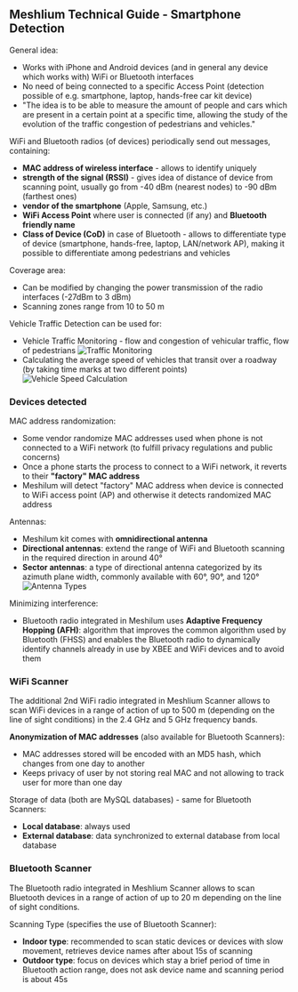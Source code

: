 ## Meshlium Technical Guide - Smartphone Detection

General idea:

* Works with iPhone and Android devices (and in general any device which works with) WiFi or Bluetooth interfaces
* No need of being connected to a specific Access Point (detection possible of e.g. smartphone, laptop, hands-free car kit device)
* "The idea is to be able to measure the amount of people and cars which are present in a certain point at a specific time, allowing the study of the evolution of the traffic congestion of pedestrians and vehicles."

WiFi and Bluetooth radios (of devices) periodically send out messages, containing:

* **MAC address of wireless interface** \- allows to identify uniquely
* **strength of the signal (RSSI)** \- gives idea of distance of device from scanning point, usually go from \-40 dBm (nearest nodes) to \-90 dBm (farthest ones)
* **vendor of the smartphone** (Apple, Samsung, etc.)
* **WiFi Access Point** where user is connected (if any) and **Bluetooth friendly name**
* **Class of Device (CoD)** in case of Bluetooth \- allows to differentiate type of device (smartphone, hands-free, laptop, LAN/network AP), making it possible to differentiate among pedestrians and vehicles

Coverage area:

* Can be modified by changing the power transmission of the radio interfaces (-27dBm to 3 dBm)
* Scanning zones range from 10 to 50 m

Vehicle Traffic Detection can be used for:

* Vehicle Traffic Monitoring \- flow and congestion of vehicular traffic, flow of pedestrians
  ![Traffic Monitoring](../../../images/Traffic_monitoring.png)
* Calculating the average speed of vehicles that transit over a roadway (by taking time marks at two different points)
  ![Vehicle Speed Calculation](../../../images/Vehicle_speed_calculation.png)

### Devices detected

MAC address randomization:

* Some vendor randomize MAC addresses used when phone is not connected to a WiFi network (to fulfill privacy regulations and public concerns)
* Once a phone starts the process to connect to a WiFi network, it reverts to their **"factory" MAC address**
* Meshilum will detect "factory" MAC address when device is connected to WiFi access point (AP) and otherwise it detects randomized MAC address

Antennas:

* Meshilum kit comes with **omnidirectional antenna**
* **Directional antennas**: extend the range of WiFi and Bluetooth scanning in the required direction in around 40°
* **Sector antennas**: a type of directional antenna categorized by its azimuth plane width, commonly available with 60°, 90°, and 120°
  ![Antenna Types](../../../images/Antennas_types.png)

Minimizing interference:

* Bluetooth radio integrated in Meshilum uses **Adaptive Frequency Hopping (AFH)**: algorithm that improves the common algorithm used by Bluetooth (FHSS) and enables the Bluetooth radio to dynamically identify channels already in use by XBEE and WiFi devices and to avoid them

### WiFi Scanner

The additional 2nd WiFi radio integrated in Meshlium Scanner allows to scan WiFi devices in a range of action of up to 500 m (depending on the line of sight conditions) in the 2.4 GHz and 5 GHz frequency bands.

**Anonymization of MAC addresses** (also available for Bluetooth Scanners):

* MAC addresses stored will be encoded with an MD5 hash, which changes from one day to another
* Keeps privacy of user by not storing real MAC and not allowing to track user for more than one day

Storage of data (both are MySQL databases) \- same for Bluetooth Scanners:

* **Local database**: always used
* **External database**: data synchronized to external database from local database

### Bluetooth Scanner

The Bluetooth radio integrated in Meshlium Scanner allows to scan Bluetooth devices in a range of action of up to 20 m depending on the line of sight conditions.

Scanning Type (specifies the use of Bluetooth Scanner):

* **Indoor type**: recommended to scan static devices or devices with slow movement, retrieves device names after about 15s of scanning
* **Outdoor type**: focus on devices which stay a brief period of time in Bluetooth action range, does not ask device name and scanning period is about 45s
